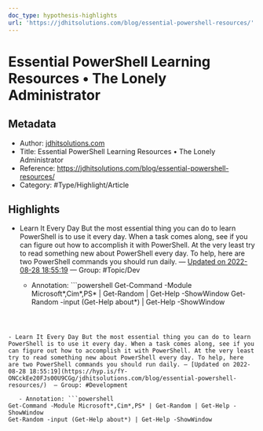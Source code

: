 ```yaml
---
doc_type: hypothesis-highlights
url: 'https://jdhitsolutions.com/blog/essential-powershell-resources/'
---
```

# Essential PowerShell Learning Resources • The Lonely Administrator

## Metadata
- Author: [jdhitsolutions.com]()
- Title: Essential PowerShell Learning Resources • The Lonely Administrator
- Reference: https://jdhitsolutions.com/blog/essential-powershell-resources/
- Category: #Type/Highlight/Article

## Highlights
- Learn It Every Day But the most essential thing you can do to learn PowerShell is to use it every day. When a task comes along, see if you can figure out how to accomplish it with PowerShell. At the very least try to read something new about PowerShell every day. To help, here are two PowerShell commands you should run daily. — [Updated on 2022-08-28 18:55:19](https://hyp.is/fY-ONCckEe20FJs00U9CGg/jdhitsolutions.com/blog/essential-powershell-resources/)  — Group: #Topic/Dev

   - Annotation: ```powershell
Get-Command -Module Microsoft*,Cim*,PS* | Get-Random | Get-Help -ShowWindow
Get-Random -input (Get-Help about*) | Get-Help -ShowWindow
```



- Learn It Every Day But the most essential thing you can do to learn PowerShell is to use it every day. When a task comes along, see if you can figure out how to accomplish it with PowerShell. At the very least try to read something new about PowerShell every day. To help, here are two PowerShell commands you should run daily. — [Updated on 2022-08-28 18:55:19](https://hyp.is/fY-ONCckEe20FJs00U9CGg/jdhitsolutions.com/blog/essential-powershell-resources/)  — Group: #Development

   - Annotation: ```powershell
Get-Command -Module Microsoft*,Cim*,PS* | Get-Random | Get-Help -ShowWindow
Get-Random -input (Get-Help about*) | Get-Help -ShowWindow
```